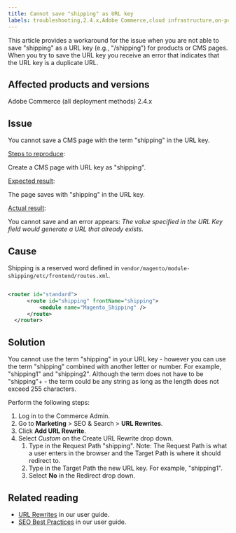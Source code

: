 ```yaml
---
title: Cannot save "shipping" as URL key
labels: troubleshooting,2.4.x,Adobe Commerce,cloud infrastructure,on-premises,shipping,URL key
---
```


This article provides a workaround for the issue when you are not able to save "shipping" as a URL key (e.g., "/shipping") for products or CMS pages. When you try to save the URL key you receive an error that indicates that the URL key is a duplicate URL.

## Affected products and versions

Adobe Commerce (all deployment methods) 2.4.x

## Issue

You cannot save a CMS page with the term "shipping" in the URL key.

<ins>Steps to reproduce</ins>:

Create a CMS page with URL key as "shipping".

<ins>Expected result</ins>:

The page saves with "shipping" in the URL key.

<ins>Actual result</ins>:

You cannot save and an error appears: *The value specified in the URL Key field would generate a URL that already exists.*

## Cause

Shipping is a reserved word defined in `vendor/magento/module-shipping/etc/frontend/routes.xml`.

```xml

<router id="standard">
      <route id="shipping" frontName="shipping">
          <module name="Magento_Shipping" />
      </route>
  </router>
  ```

## Solution

You cannot use the term "shipping" in your URL key - however you can use the term "shipping" combined with another letter or number. For example, "shipping1" and "shipping2". Although the term does not have to be "shipping"+<another number or letter> - the term could be any string as long as the length does not exceed 255 characters.

Perform the following steps:

1. Log in to the Commerce Admin.
1. Go to **Marketing** > SEO & Search > **URL Rewrites**.
1. Click **Add URL Rewrite**.
1. Select *Custom* on the Create URL Rewrite drop down.
    1. Type in the Request Path "shipping". Note: The Request Path is what a user enters in the browser and the Target Path is where it should redirect to. 
    1. Type in the Target Path the new URL key. For example, "shipping1".
    1. Select **No** in the Redirect drop down. 

## Related reading

* [URL Rewrites](https://docs.magento.com/user-guide/marketing/url-rewrite.html) in our user guide.
* [SEO Best Practices](https://docs.magento.com/user-guide/marketing/seo-best-practices.html) in our user guide.
